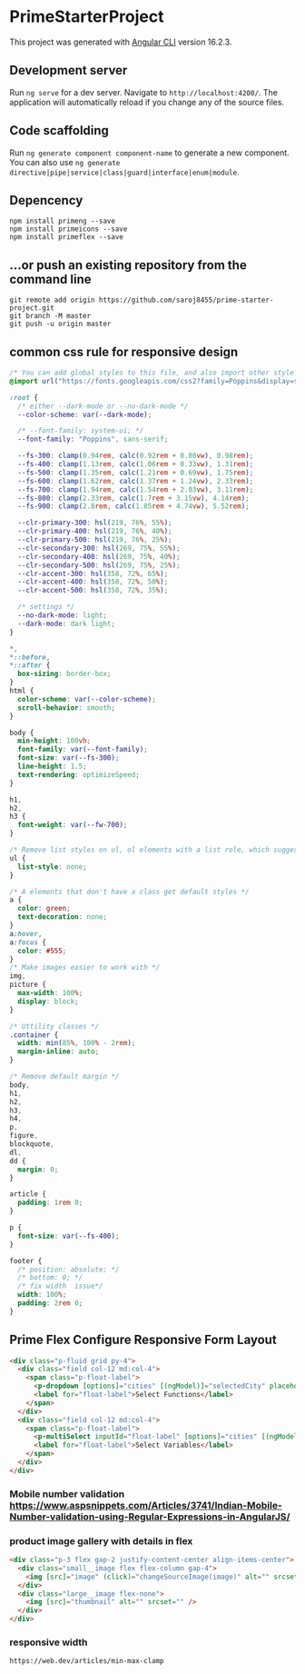 # PrimeStarterProject

This project was generated with [Angular CLI](https://github.com/angular/angular-cli) version 16.2.3.

## Development server

Run `ng serve` for a dev server. Navigate to `http://localhost:4200/`. The application will automatically reload if you change any of the source files.

## Code scaffolding

Run `ng generate component component-name` to generate a new component. You can also use `ng generate directive|pipe|service|class|guard|interface|enum|module`.

## Depencency

`npm install primeng --save` <br>
`npm install primeicons --save` <br>
`npm install primeflex --save` <br>

## …or push an existing repository from the command line

`git remote add origin https://github.com/saroj8455/prime-starter-project.git` <br>
`git branch -M master` <br>
`git push -u origin master` <br>

## common css rule for responsive design

```css
/* You can add global styles to this file, and also import other style files */
@import url("https://fonts.googleapis.com/css2?family=Poppins&display=swap");

:root {
  /* either --dark-mode or --no-dark-mode */
  --color-scheme: var(--dark-mode);

  /* --font-family: system-ui; */
  --font-family: "Poppins", sans-serif;

  --fs-300: clamp(0.94rem, calc(0.92rem + 0.08vw), 0.98rem);
  --fs-400: clamp(1.13rem, calc(1.06rem + 0.33vw), 1.31rem);
  --fs-500: clamp(1.35rem, calc(1.21rem + 0.69vw), 1.75rem);
  --fs-600: clamp(1.62rem, calc(1.37rem + 1.24vw), 2.33rem);
  --fs-700: clamp(1.94rem, calc(1.54rem + 2.03vw), 3.11rem);
  --fs-800: clamp(2.33rem, calc(1.7rem + 3.15vw), 4.14rem);
  --fs-900: clamp(2.8rem, calc(1.85rem + 4.74vw), 5.52rem);

  --clr-primary-300: hsl(219, 76%, 55%);
  --clr-primary-400: hsl(219, 76%, 40%);
  --clr-primary-500: hsl(219, 76%, 25%);
  --clr-secondary-300: hsl(269, 75%, 55%);
  --clr-secondary-400: hsl(269, 75%, 40%);
  --clr-secondary-500: hsl(269, 75%, 25%);
  --clr-accent-300: hsl(358, 72%, 65%);
  --clr-accent-400: hsl(358, 72%, 50%);
  --clr-accent-500: hsl(358, 72%, 35%);

  /* settings */
  --no-dark-mode: light;
  --dark-mode: dark light;
}

*,
*::before,
*::after {
  box-sizing: border-box;
}
html {
  color-scheme: var(--color-scheme);
  scroll-behavior: smooth;
}

body {
  min-height: 100vh;
  font-family: var(--font-family);
  font-size: var(--fs-300);
  line-height: 1.5;
  text-rendering: optimizeSpeed;
}

h1,
h2,
h3 {
  font-weight: var(--fw-700);
}

/* Remove list styles on ul, ol elements with a list role, which suggests default styling will be removed */
ul {
  list-style: none;
}

/* A elements that don't have a class get default styles */
a {
  color: green;
  text-decoration: none;
}
a:hover,
a:focus {
  color: #555;
}
/* Make images easier to work with */
img,
picture {
  max-width: 100%;
  display: block;
}

/* Uttility classes */
.container {
  width: min(85%, 100% - 2rem);
  margin-inline: auto;
}

/* Remove default margin */
body,
h1,
h2,
h3,
h4,
p,
figure,
blockquote,
dl,
dd {
  margin: 0;
}

article {
  padding: 1rem 0;
}

p {
  font-size: var(--fs-400);
}

footer {
  /* position: absolute; */
  /* bottom: 0; */
  /* fix width  issue*/
  width: 100%;
  padding: 2rem 0;
}
```

## Prime Flex Configure Responsive Form Layout

```html
<div class="p-fluid grid py-4">
  <div class="field col-12 md:col-4">
    <span class="p-float-label">
      <p-dropdown [options]="cities" [(ngModel)]="selectedCity" placeholder="Select Functions" optionLabel="name" inputId="float-label"></p-dropdown>
      <label for="float-label">Select Functions</label>
    </span>
  </div>
  <div class="field col-12 md:col-4">
    <span class="p-float-label">
      <p-multiSelect inputId="float-label" [options]="cities" [(ngModel)]="selectedCities" optionLabel="name"></p-multiSelect>
      <label for="float-label">Select Variables</label>
    </span>
  </div>
</div>
```

### Mobile number validation https://www.aspsnippets.com/Articles/3741/Indian-Mobile-Number-validation-using-Regular-Expressions-in-AngularJS/

### product image gallery with details in flex

```html
<div class="p-3 flex gap-2 justify-content-center align-items-center">
  <div class="small__image flex flex-column gap-4">
    <img [src]="image" (click)="changeSourceImage(image)" alt="" srcset="" *ngFor="let image of images" />
  </div>
  <div class="large__image flex-none">
    <img [src]="thumbnail" alt="" srcset="" />
  </div>
</div>
```

### responsive width

`https://web.dev/articles/min-max-clamp`
